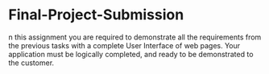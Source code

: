 # Final-Project-Submission
n this assignment you are required to demonstrate all the requirements from the previous tasks with a complete User Interface of web pages. Your application must be logically completed, and ready to be demonstrated to the customer. 
